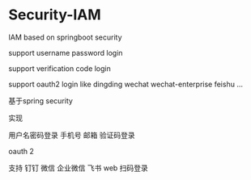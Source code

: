 # Security-IAM
IAM based on springboot security

support username password login

support verification code login

support oauth2 login  like dingding wechat wechat-enterprise  feishu  ...  

基于spring security  

实现 

用户名密码登录 手机号 邮箱 验证码登录 

oauth 2 

支持 钉钉 微信 企业微信 飞书 web 扫码登录


